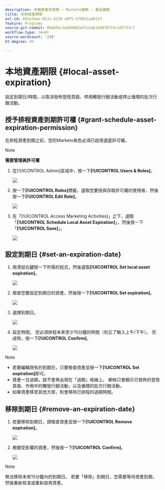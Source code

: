 ```yaml
---
description: 本機資產有效期 — Marketo檔案 — 產品檔案
title: 本地資產期限
exl-id: 603e3eee-0531-4139-a8f5-279831ad011f
feature: Programs
source-git-commit: 09a656c3a0d0002edfa1a61b987bff4c1dff33cf
workflow-type: tm+mt
source-wordcount: '239'
ht-degree: 4%

---
```


# 本地資產期限 {#local-asset-expiration}

設定到期日/時間，以取消發佈登陸頁面、停用觸發行銷活動或停止循環的批次行銷活動。

## 授予排程資產到期許可權 {#grant-schedule-asset-expiration-permission}

在排程資產到期之前，您的Marketo角色必須已啟用適當許可權。

>[!NOTE]
>
>**需要管理員許可權**

1. 在[!UICONTROL Admin]區域中，按一下&#x200B;**[!UICONTROL Users & Roles]**。

   ![](assets/local-asset-expiration-1.png)

1. 按一下&#x200B;**[!UICONTROL Roles]**&#x200B;標籤，選取您要授與存取許可權的使用者，然後按一下&#x200B;**[!UICONTROL Edit Role]**。

   ![](assets/local-asset-expiration-2.png)

1. 在「[!UICONTROL Access Marketing Activities]」之下，選取「**[!UICONTROL Schedule Local Asset Expiration]**」，然後按一下「**[!UICONTROL Save]**」。

   ![](assets/local-asset-expiration-3.png)

## 設定到期日 {#set-an-expiration-date}

1. 用滑鼠右鍵按一下所需的程式，然後選取&#x200B;**[!UICONTROL Set local asset expiration]**。

   ![](assets/local-asset-expiration-4.png)

1. 檢查您要設定到期日的資產，然後按一下&#x200B;**[!UICONTROL Set expiration]**。

   ![](assets/local-asset-expiration-5.png)

1. 選擇到期日。

   ![](assets/local-asset-expiration-6.png)

1. 設定時間。 您必須排程未來至少15分鐘的時間（別忘了輸入上午/下午）。 完成時，按一下&#x200B;**[!UICONTROL Confirm]**。

   ![](assets/local-asset-expiration-7.png)

>[!NOTE]
>
>* 若要編輯現有的到期日，只要檢查資產並按一下&#x200B;**[!UICONTROL Set expiration]**&#x200B;即可。
>* 資產一旦過期，就不會再出現在「過期」格線上。 網格只會顯示已發佈的登陸頁面、作用中的觸發行銷活動，以及循環的批次行銷活動。
>* 如果資產移至其他方案，則會移除已排程的過期時間。

## 移除到期日 {#remove-an-expiration-date}

1. 若要移除到期日，請檢查資產並按一下&#x200B;**[!UICONTROL Remove expiration]**。

   ![](assets/local-asset-expiration-8.png)

1. 檢閱受影響的資產，然後按一下&#x200B;**[!UICONTROL Confirm]**。

   ![](assets/local-asset-expiration-9.png)

>[!NOTE]
>
>無法移除未來15分鐘內的到期日。 若要「移除」到期日，您需要等待資產到期，然後重新核准或重新啟用資產。
